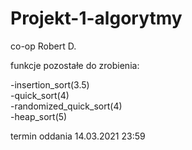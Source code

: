 # Projekt-1-algorytmy
co-op Robert D.

funkcje pozostałe do zrobienia:

-insertion_sort(3.5) \
-quick_sort(4) \
-randomized_quick_sort(4) \
-heap_sort(5) 

termin oddania 14.03.2021 23:59




